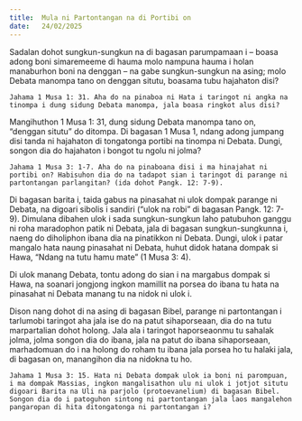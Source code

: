 ```yaml
---
title:  Mula ni Partontangan na di Portibi on
date:   24/02/2025
---
```


Sadalan dohot sungkun-sungkun na di bagasan parumpamaan i – boasa adong boni simaremeeme di hauma molo nampuna hauma i holan manaburhon boni na denggan – na gabe sungkun-sungkun na asing; molo Debata manompa tano on denggan situtu, boasama tubu hajahaton disi?

`Jahama 1 Musa 1: 31. Aha do na pinaboa ni Hata i taringot ni angka na tinompa i dung sidung Debata manompa, jala boasa ringkot alus disi?`

Mangihuthon 1 Musa 1: 31, dung sidung Debata manompa tano on, “denggan situtu” do ditompa. Di bagasan 1 Musa 1, ndang adong jumpang disi tanda ni hajahaton di tongatonga portibi na tinompa ni Debata. Dungi, songon dia do hajahaton i bongot tu ngolu ni jolma?

`Jahama 1 Musa 3: 1-7. Aha do na pinaboana disi i ma hinajahat ni portibi on? Habisuhon dia do na tadapot sian i taringot di parange ni partontangan parlangitan? (ida dohot Pangk. 12: 7-9).`

Di bagasan barita i, taida gabus na pinasahat ni ulok dompak parange ni Debata, na digoari sibolis i sandiri (“ulok na robi” di bagasan Pangk. 12: 7-9). Dimulana dibahen ulok i sada sungkun-sungkun laho patubuhon ganggu ni roha maradophon patik ni Debata, jala di bagasan sungkun-sungkunna i, naeng do diholiphon ibana dia na pinatikkon ni Debata. Dungi, ulok i patar mangalo hata naung pinasahat ni Debata, huhut didok hatana dompak si Hawa, “Ndang na tutu hamu mate” (1 Musa 3: 4).

Di ulok manang Debata, tontu adong do sian i na margabus dompak si Hawa, na soanari jongjong ingkon mamillit na porsea do ibana tu hata na pinasahat ni Debata manang tu na nidok ni ulok i.

Dison nang dohot di na asing di bagasan Bibel, parange ni partontangan i tarlumobi taringot aha jala ise do na patut sihaporseaan, dia do na tutu marpartalian dohot holong. Jala ala i taringot haporseaonmu tu sahalak jolma, jolma songon dia do ibana, jala na patut do ibana sihaporseaan, marhadomuan do i na holong do roham tu ibana jala porsea ho tu halaki jala, di bagasan on, manangihon dia na nidokna tu ho.

`Jahama 1 Musa 3: 15. Hata ni Debata dompak ulok ia boni ni parompuan, i ma dompak Massias, ingkon mangalisathon ulu ni ulok i jotjot situtu digoari Barita na Uli na parjolo (protoevanelium) di bagasan Bibel. Songon dia do i patoguhon sintong ni partontangan jala laos mangalehon pangaropan di hita ditongatonga ni partontangan i?`